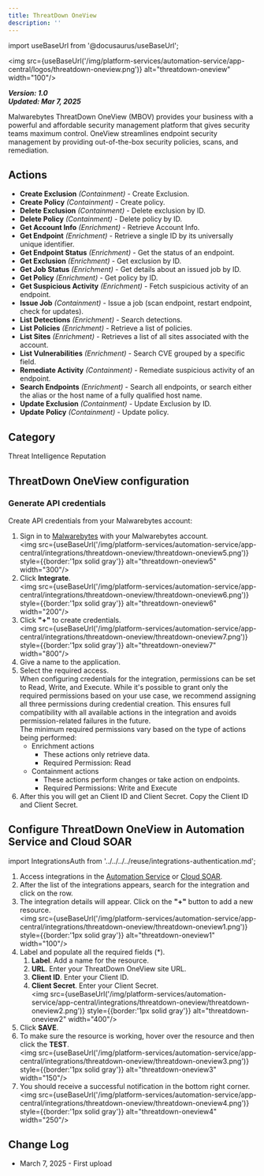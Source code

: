 ```yaml
---
title: ThreatDown OneView
description: ''
---
```

import useBaseUrl from '@docusaurus/useBaseUrl';

<img src={useBaseUrl('/img/platform-services/automation-service/app-central/logos/threatdown-oneview.png')} alt="threatdown-oneview" width="100"/>

***Version: 1.0  
Updated: Mar 7, 2025***

Malwarebytes ThreatDown OneView (MBOV) provides your business with a powerful and affordable security management platform that gives security teams maximum control. OneView streamlines endpoint security management by providing out-of-the-box security policies, scans, and remediation.

## Actions

* **Create Exclusion** *(Containment)* - Create Exclusion.
* **Create Policy** *(Containment)* - Create policy.
* **Delete Exclusion** *(Containment)* - Delete exclusion by ID.
* **Delete Policy** *(Containment)* - Delete policy by ID.
* **Get Account Info** *(Enrichment)* - Retrieve Account Info.
* **Get Endpoint** *(Enrichment)* - Retrieve a single ID by its universally unique identifier.
* **Get Endpoint Status** *(Enrichment)* - Get the status of an endpoint.
* **Get Exclusion** *(Enrichment)* - Get exclusion by ID.
* **Get Job Status** *(Enrichment)* - Get details about an issued job by ID.
* **Get Policy** *(Enrichment)* - Get policy by ID.
* **Get Suspicious Activity** *(Enrichment)* - Fetch suspicious activity of an endpoint.
* **Issue Job** *(Containment)* - Issue a job (scan endpoint, restart endpoint, check for updates).
* **List Detections** *(Enrichment)* - Search detections.
* **List Policies** *(Enrichment)* - Retrieve a list of policies.
* **List Sites** *(Enrichment)* - Retrieves a list of all sites associated with the account.
* **List Vulnerabilities** *(Enrichment)* - Search CVE grouped by a specific field.
* **Remediate Activity** *(Containment)* - Remediate suspicious activity of an endpoint.
* **Search Endpoints** *(Enrichment)* - Search all endpoints, or search either the alias or the host name of a fully qualified host name.
* **Update Exclusion** *(Containment)* - Update Exclusion by ID.
* **Update Policy** *(Containment)* - Update policy.

## Category

Threat Intelligence Reputation

## ThreatDown OneView configuration

### Generate API credentials

Create API credentials from your Malwarebytes account:
1. Sign in to [Malwarebytes](https://oneview.threatdown.com/dashboard) with your Malwarebytes account. <br/><img src={useBaseUrl('/img/platform-services/automation-service/app-central/integrations/threatdown-oneview/threatdown-oneview5.png')} style={{border:'1px solid gray'}} alt="threatdown-oneview5" width="300"/>
2. Click **Integrate**. <br/><img src={useBaseUrl('/img/platform-services/automation-service/app-central/integrations/threatdown-oneview/threatdown-oneview6.png')} style={{border:'1px solid gray'}} alt="threatdown-oneview6" width="200"/>
3. Click **"+"** to create credentials. <br/><img src={useBaseUrl('/img/platform-services/automation-service/app-central/integrations/threatdown-oneview/threatdown-oneview7.png')} style={{border:'1px solid gray'}} alt="threatdown-oneview7" width="800"/>
4. Give a name to the application.
1. Select the required access. <br/>When configuring credentials for the integration, permissions can be set to Read, Write, and Execute. While it's possible to grant only the required permissions based on your use case, we recommend assigning all three permissions during credential creation. This ensures full compatibility with all available actions in the integration and avoids permission-related failures in the future.
<br/>The minimum required permissions vary based on the type of actions being performed:
   * Enrichment actions 
      * These actions only retrieve data.
      * Required Permission: Read
   * Containment actions
      * These actions perform changes or take action on endpoints.
      * Required Permissions: Write and Execute
5. After this you will get an Client ID and Client Secret. Copy the Client ID and Client Secret.

## Configure ThreatDown OneView in Automation Service and Cloud SOAR

import IntegrationsAuth from '../../../../reuse/integrations-authentication.md';

<IntegrationsAuth/>

1. Access integrations in the [Automation Service](/docs/platform-services/automation-service/automation-service-integrations/#view-integrations) or [Cloud SOAR](/docs/cloud-soar/automation).
1. After the list of the integrations appears, search for the integration and click on the row.
1. The integration details will appear. Click on the **"+"** button to add a new resource.<br/><img src={useBaseUrl('/img/platform-services/automation-service/app-central/integrations/threatdown-oneview/threatdown-oneview1.png')} style={{border:'1px solid gray'}} alt="threatdown-oneview1" width="100"/>
1. Label and populate all the required fields (\*).
    1. **Label**. Add a name for the resource.
    1. **URL**. Enter your ThreatDown OneView site URL.
    1. **Client ID**. Enter your Client ID.
    1. **Client Secret**. Enter your Client Secret.<br/><img src={useBaseUrl('/img/platform-services/automation-service/app-central/integrations/threatdown-oneview/threatdown-oneview2.png')} style={{border:'1px solid gray'}} alt="threatdown-oneview2" width="400"/>
1. Click **SAVE**.
1. To make sure the resource is working, hover over the resource and then click the **TEST**.<br/><img src={useBaseUrl('/img/platform-services/automation-service/app-central/integrations/threatdown-oneview/threatdown-oneview3.png')} style={{border:'1px solid gray'}} alt="threatdown-oneview3" width="150"/>
1. You should receive a successful notification in the bottom right corner.<br/><img src={useBaseUrl('/img/platform-services/automation-service/app-central/integrations/threatdown-oneview/threatdown-oneview4.png')} style={{border:'1px solid gray'}} alt="threatdown-oneview4" width="250"/>


## Change Log

* March 7, 2025 - First upload
